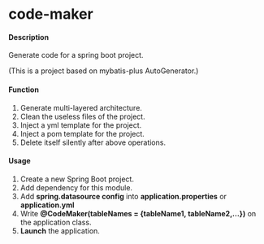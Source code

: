 # code-maker

#### Description

Generate code for a spring boot project.

(This is a project based on mybatis-plus AutoGenerator.)

#### Function

1. Generate multi-layered architecture.
2. Clean the useless files of the project.
3. Inject a yml template for the project.
4. Inject a pom template for the project.
5. Delete itself silently after above operations.

#### Usage

1. Create a new Spring Boot project.
2. Add dependency for this module.
3. Add **spring.datasource config** into **application.properties** or **application.yml** 
4. Write **@CodeMaker(tableNames = {tableName1, tableName2,...})** on the application class.
5. **Launch** the application.
